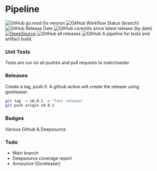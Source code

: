 # Pipeline

![GitHub go.mod Go version](https://img.shields.io/github/go-mod/go-version/olliephillips/pipeline?style=flat-square)
![GitHub Workflow Status (branch)](https://img.shields.io/github/workflow/status/olliephillips/pipeline/Unit%20Test/master?label=Tests%20(master)&style=flat-square)
![GitHub Release Date](https://img.shields.io/github/release-date/olliephillips/pipeline?style=flat-square)
![GitHub commits since latest release (by date)](https://img.shields.io/github/commits-since/olliephillips/pipeline/latest?style=flat-square)
[![DeepSource](https://deepsource.io/gh/olliephillips/pipeline.svg/?label=active+issues&token=uYY_4Kwjq9MnjT7TzykEyv-J)](https://deepsource.io/gh/olliephillips/pipeline/?ref=repository-badge)
![GitHub all releases](https://img.shields.io/github/downloads/olliephillips/pipeline/total?style=flat-square)
![GitHub](https://img.shields.io/github/license/olliephillips/pipeline?style=flat-square)
A pipeline for tests and artifact build.

### Unit Tests

Tests are run on all pushes and pull requests to main/master

### Releases
Create a tag, push it. A github action will create the release using goreleaser.

```bash
git tag -a v0.0.1 -m "Test release"
git push origin v0.0.1
```

### Badges
Various Github & Deepsource

### Todo
- Main branch
- Deepsource coverage report
- Announce (Goreleaser)
